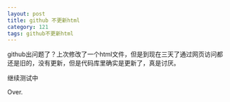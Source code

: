 ```yaml
---
layout: post
title: github 不更新html
category: 121
tags: github不更新html
---
```


github出问题了？上次修改了一个html文件，但是到现在三天了通过网页访问都还是旧的，没有更新，但是代码库里确实是更新了，真是讨厌。

继续测试中

Over.

